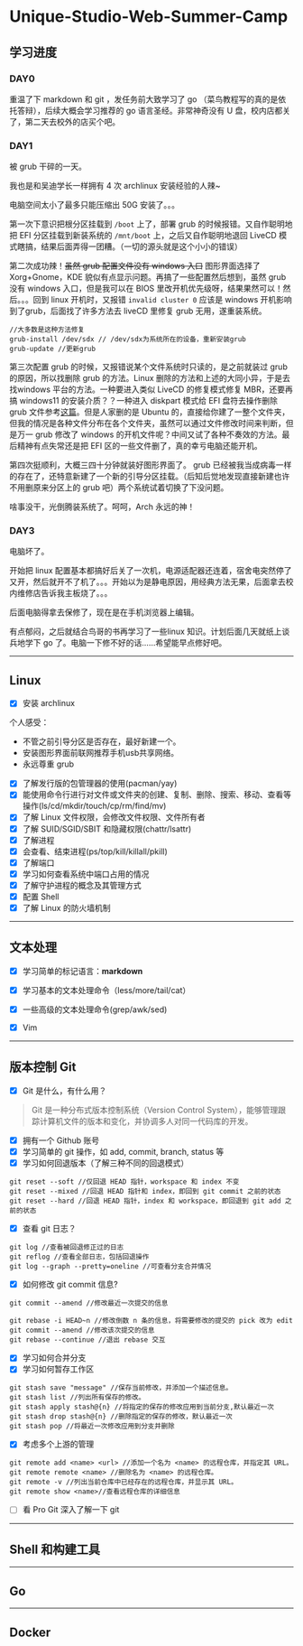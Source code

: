 # Unique-Studio-Web-Summer-Camp

## 学习进度

### DAY0

重温了下 markdown 和 git ，发任务前大致学习了 go （菜鸟教程写的真的是依托答辩），后续大概会学习推荐的 go 语言圣经。非常神奇没有 U 盘，校内店都关了，第二天去校外的店买个吧。

### DAY1

被 grub 干碎的一天。

我也是和吴迪学长一样拥有 4 次 archlinux 安装经验的人辣~

电脑空间太小了最多只能压缩出 50G 安装了。。。

第一次下意识把根分区挂载到 ```/boot``` 上了，部署 grub 的时候报错。又自作聪明地把 EFI 分区挂载到新装系统的 ```/mnt/boot``` 上，之后又自作聪明地退回 LiveCD 模式瞎搞，结果后面弄得一团糟。（一切的源头就是这个小小的错误）

第二次成功辣！~~虽然 grub 配置文件没有 windows 入口~~ 图形界面选择了 Xorg+Gnome，KDE 貌似有点显示问题。再搞了一些配置然后想到，虽然 grub 没有 windows 入口，但是我可以在 BIOS 里改开机优先级呀，结果果然可以！然后。。。回到 linux 开机时，又报错 ```invalid cluster 0``` 应该是 windows 开机影响到了grub，后面找了许多方法去 liveCD 里修复 grub 无用，遂重装系统。

```
//大多数是这种方法修复
grub-install /dev/sdx // /dev/sdx为系统所在的设备，重新安装grub
grub-update //更新grub
```

第三次配置 grub 的时候，又报错说某个文件系统时只读的，是之前就装过 grub 的原因，所以找删除  grub 的方法。Linux 删除的方法和上述的大同小异，于是去找windows 平台的方法。一种要进入类似 LiveCD 的修复模式修复 MBR，还要再搞 windows11 的安装介质？？一种进入 diskpart 模式给 EFI 盘符去操作删除 grub 文件参考[这篇](http://www.manongjc.com/detail/63-ykqveghovllfpmf.html)。但是人家删的是 Ubuntu 的，直接给你建了一整个文件夹，但我的情况是各种文件分布在各个文件夹，虽然可以通过文件修改时间来判断，但是万一 grub 修改了 windows 的开机文件呢？中间又试了各种不奏效的方法。最后精神有点失常还是把 EFI 区的一些文件删了，真的幸亏电脑还能开机。

第四次挺顺利，大概三四十分钟就装好图形界面了。 grub 已经被我当成病毒一样的存在了，还特意新建了一个新的引导分区挂载。（后知后觉地发现直接新建也许不用删原来分区上的 grub 吧）两个系统试着切换了下没问题。

啥事没干，光倒腾装系统了。呵呵，Arch 永远的神！

### DAY3

电脑坏了。

开始把 linux 配置基本都搞好后关了一次机，电源适配器还连着，宿舍电突然停了又开，然后就开不了机了。。。开始以为是静电原因，用经典方法无果，后面拿去校内维修店告诉我主板烧了。。。

后面电脑得拿去保修了，现在是在手机浏览器上编辑。

有点郁闷，之后就结合鸟哥的书再学习了一些linux 知识。计划后面几天就纸上谈兵地学下 go 了。电脑一下修不好的话……希望能早点修好吧。


---

## Linux

- [x] 安装 archlinux

个人感受：
- 不管之前引导分区是否存在，最好新建一个。
- 安装图形界面前联网推荐手机usb共享网络。
- 永远尊重 grub

- [x] 了解发⾏版的包管理器的使⽤(pacman/yay)
- [x] 能使⽤命令⾏进⾏对⽂件或⽂件夹的创建、复制、删除、搜索、移动、查看等操作(ls/cd/mkdir/touch/cp/rm/find/mv)
- [x] 了解 Linux ⽂件权限，会修改⽂件权限、⽂件所有者
- [x] 了解 SUID/SGID/SBIT 和隐藏权限(chattr/lsattr)
- [x] 了解进程
- [x] 会查看、结束进程(ps/top/kill/killall/pkill)
- [x] 了解端口
- [x] 学习如何查看系统中端⼝占⽤的情况
- [x] 了解守护进程的概念及其管理⽅式
- [x] 配置 Shell
- [x] 了解 Linux 的防⽕墙机制
---

## 文本处理

- [x] 学习简单的标记语言：**markdown**
- [x] 学习基本的⽂本处理命令（less/more/tail/cat）
- [x] ⼀些⾼级的⽂本处理命令(grep/awk/sed)
- [x] Vim


---

## 版本控制 Git

- [x] Git 是什么，有什么用？
> Git 是一种分布式版本控制系统（Version Control System），能够管理跟踪计算机文件的版本和变化，并协调多人对同一代码库的开发。

- [x] 拥有一个 Github 账号
- [x] 学习简单的 git 操作，如 add, commit, branch, status 等
- [x] 学习如何回退版本（了解三种不同的回退模式）
```
git reset --soft //仅回退 HEAD 指针，workspace 和 index 不变
git reset --mixed //回退 HEAD 指针和 index，即回到 git commit 之前的状态
git reset --hard //回退 HEAD 指针，index 和 workspace，即回退到 git add 之前的状态
```

- [x] 查看 git 日志？
```
git log //查看被回退修正过的日志
git reflog //查看全部日志，包括回退操作
git log --graph --pretty=oneline //可查看分支合并情况
```
- [x] 如何修改 git commit 信息? 
```
git commit --amend //修改最近一次提交的信息

git rebase -i HEAD~n //修改倒数 n 条的信息，将需要修改的提交的 pick 改为 edit
git commit --amend //修改该次提交的信息
git rebase --continue //退出 rebase 交互
```

- [x] 学习如何合并分支
- [x] 学习如何暂存工作区
```
git stash save "message" //保存当前修改，并添加一个描述信息。
git stash list //列出所有保存的修改。
git stash apply stash@{n} //将指定的保存的修改应用到当前分支,默认最近一次
git stash drop stash@{n} //删除指定的保存的修改，默认最近一次
git stash pop //将最近一次修改应用到分支并删除
```
- [x] 考虑多个上游的管理
```
git remote add <name> <url> //添加一个名为 <name> 的远程仓库，并指定其 URL。
git remote remote <name> //删除名为 <name> 的远程仓库。
git remote -v //列出当前仓库中已经存在的远程仓库，并显示其 URL。
git remote show <name>//查看远程仓库的详细信息
```
- [ ] 看 Pro Git 深入了解⼀下 git 

---

## Shell 和构建工具

---

## Go

---

## Docker
